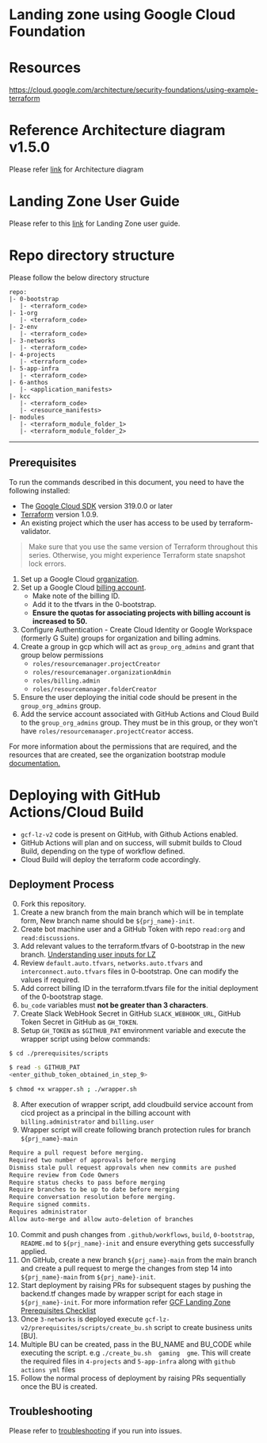 
# Landing zone using Google Cloud Foundation

# Resources
https://cloud.google.com/architecture/security-foundations/using-example-terraform

# Reference Architecture diagram v1.5.0
Please refer [link](Reference_Architecture.png) for Architecture diagram

# Landing Zone User Guide
Please refer to this [link](https://drive.google.com/file/d/1KY_WSmBY3_T5dyMH05WuYZ8siKpDDCZW/view?usp=sharing) for Landing Zone user guide.

# Repo directory structure

Please follow the below directory structure

```
repo:
|- 0-bootstrap
   |- <terraform_code>
|- 1-org
   |- <terraform_code>
|- 2-env
   |- <terraform_code>
|- 3-networks
   |- <terraform_code>
|- 4-projects
   |- <terraform_code>
|- 5-app-infra
   |- <terraform_code>
|- 6-anthos
   |- <application_manifests>   
|- kcc
   |- <terraform_code>
   |- <resource_manifests>
|- modules
   |- <terraform_module_folder_1>
   |- <terraform_module_folder_2>
```

---

## Prerequisites

To run the commands described in this document, you need to have the following
installed:

- The [Google Cloud SDK](https://cloud.google.com/sdk/install) version 319.0.0 or later
- [Terraform](https://www.terraform.io/downloads.html) version 1.0.9.
- An existing project which the user has access to be used by terraform-validator.

> Make sure that you use the same version of Terraform throughout this series. Otherwise, you might experience Terraform state snapshot lock errors.

1. Set up a Google Cloud [organization](https://cloud.google.com/resource-manager/docs/creating-managing-organization).
2. Set up a Google Cloud [billing account](https://cloud.google.com/billing/docs/how-to/manage-billing-account).
   * Make note of the billing ID.
   * Add it to the tfvars in the 0-bootstrap.
   * **Ensure the quotas for associating projects with billing account is increased to 50.**
3. Configure Authentication - Create Cloud Identity or Google Workspace (formerly G Suite) groups for organization and billing admins.
4. Create a group in gcp which will act as `group_org_admins` and grant that group below permissions
   * `roles/resourcemanager.projectCreator`
   * `roles/resourcemanager.organizationAdmin`
   * `roles/billing.admin`
   * `roles/resourcemanager.folderCreator`
5. Ensure the user deploying the initial code should be present in the `group_org_admins` group.
6. Add the service account associated with GitHub Actions and Cloud Build to the `group_org_admins` group. They must be in this group, or they won't have `roles/resourcemanager.projectCreator` access.

For more information about the permissions that are required, and the resources that are created, see the organization bootstrap module [documentation.](https://github.com/terraform-google-modules/terraform-google-bootstrap)

# Deploying with GitHub Actions/Cloud Build

* `gcf-lz-v2` code is present on GitHub, with Github Actions enabled.
* GitHub Actions will plan and on success, will submit builds to Cloud Build, depending on the type of workflow defined.
* Cloud Build will deploy the terraform code accordingly.

## Deployment Process
0. Fork this repository.
1. Create a new branch from the main branch which will be in template form, New branch name should be `${prj_name}-init`.
2. Create bot machine user and a GitHub Token with repo `read:org` and `read:discussions`.
3. Add relevant values to the terraform.tfvars of 0-bootstrap in the new branch. [Understanding user inputs for LZ](https://cldcvr.atlassian.net/wiki/spaces/GCF/pages/18562875393)
4. Review `default.auto.tfvars`, `networks.auto.tfvars` and `interconnect.auto.tfvars` files in 0-bootstrap. One can modify the values if required.
5. Add correct billing ID in the terraform.tfvars file for the initial deployment of the 0-bootstrap stage.
6. `bu_code` variables must **not be greater than 3 characters**.
7. Create Slack WebHook Secret in GitHub `SLACK_WEBHOOK_URL`, GitHub Token Secret in GitHub as `GH_TOKEN`.
8. Setup `GH_TOKEN` as `$GITHUB_PAT` environment variable and execute the wrapper script using below commands:
```bash
$ cd ./prerequisites/scripts

$ read -s GITHUB_PAT
<enter_github_token_obtained_in_step_9>

$ chmod +x wrapper.sh ; ./wrapper.sh
```
8. After execution of wrapper script, add cloudbuild service account from cicd project as a principal in the billing account with `billing.administrator` and `billing.user`
9. Wrapper script will create following branch protection rules for branch `${prj_name}-main`
```bash
Require a pull request before merging.
Required two number of approvals before merging
Dismiss stale pull request approvals when new commits are pushed
Require review from Code Owners
Require status checks to pass before merging
Require branches to be up to date before merging
Require conversation resolution before merging.
Require signed commits.
Requires administrator
Allow auto-merge and allow auto-deletion of branches
```
10. Commit and push changes from `.github/workflows`, `build`, `0-bootstrap`, `README.md` to `${prj_name}-init` and ensure everything gets successfully applied.
11. On GitHub, create a new branch `${prj_name}-main` from the main branch and create a pull request to merge the changes from step 14 into `${prj_name}-main` from `${prj_name}-init`.
12. Start deployment by raising PRs for subsequent stages by pushing the backend.tf changes made by wrapper script for each stage in `${prj_name}-init`.
    For more information refer [GCF Landing Zone Prerequisites Checklist](https://drive.google.com/file/d/1KY_WSmBY3_T5dyMH05WuYZ8siKpDDCZW/view)
13. Once `3-networks` is deployed execute `gcf-lz-v2/prerequisites/scripts/create_bu.sh` script to create business units [BU].
14. Multiple BU can be created, pass in the BU_NAME and BU_CODE while executing the script. e.g `./create_bu.sh  gaming  gme`. This will create the required files in `4-projects` and `5-app-infra` along with `github actions yml` files
15. Follow the normal process of deployment by raising PRs sequentially once the BU is created.
## Troubleshooting

Please refer to [troubleshooting](https://drive.google.com/file/d/1KY_WSmBY3_T5dyMH05WuYZ8siKpDDCZW/view) if you run into issues.
